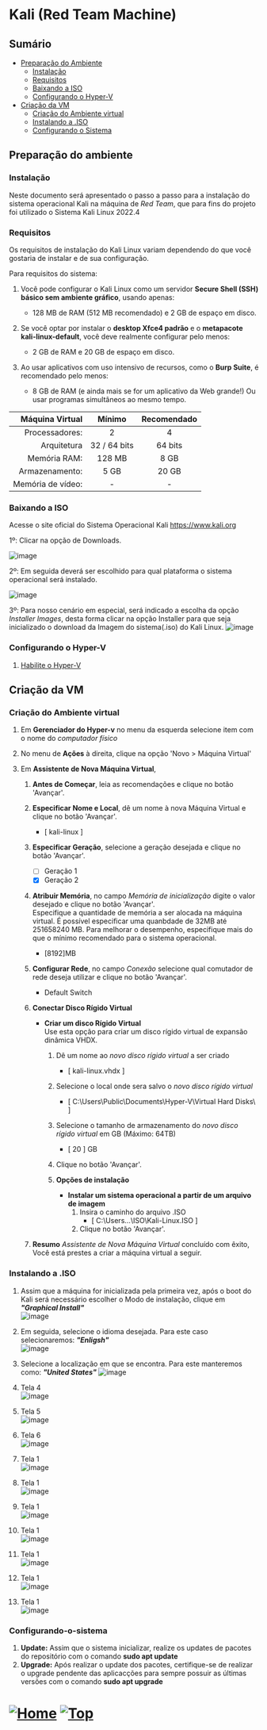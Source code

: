 #  Kali (Red Team Machine)

## Sumário

- [Preparação do Ambiente](#preparação-do-ambiente)
  - [Instalação](#instalação)
  - [Requisitos](#requisitos)
  - [Baixando a ISO](#baixando-a-iso)
  - [Configurando o Hyper-V](#configurando-o-hyper-v)
- [Criação da VM](#criação-da-vm)
  - [Criação do Ambiente virtual](#criação-do-ambiente-virtual)
  - [Instalando a .ISO](#instalando-a-.ISO)
  - [Configurando o Sistema](#configurando-o-sistema)


## Preparação do ambiente

### Instalação
Neste documento será apresentado o passo a passo para a instalação do sistema operacional Kali na máquina de _Red Team_, que para fins do projeto foi utilizado o Sistema Kali Linux 2022.4

### Requisitos

Os requisitos de instalação do Kali Linux variam dependendo do que você gostaria de instalar e de sua configuração.

Para requisitos do sistema:

1. Você pode configurar o Kali Linux como um servidor **Secure Shell (SSH) básico sem ambiente gráfico**, usando apenas:

   - 128 MB de RAM (512 MB recomendado) e 2 GB de espaço em disco.

1. Se você optar por instalar o **desktop Xfce4 padrão** e o **metapacote kali-linux-default**, você deve realmente configurar pelo menos:

   - 2 GB de RAM e 20 GB de espaço em disco.

1. Ao usar aplicativos com uso intensivo de recursos, como o **Burp Suite**, é recomendado pelo menos:

   - 8 GB de RAM (e ainda mais se for um aplicativo da Web grande!) Ou usar programas simultâneos ao mesmo tempo.

|   Máquina Virtual | Mínimo       | Recomendado |
| ----------------: | :-----:      | :---------: |
|    Processadores: |    2         |      4      |
|       Arquitetura | 32 / 64 bits |   64 bits   |
|      Memória RAM: |  128 MB      |    8 GB     |
|    Armazenamento: |  5 GB        |    20 GB    |
| Memória de vídeo: |  -           |    -        |


### Baixando a ISO

Acesse o site oficial do Sistema Operacional Kali https://www.kali.org

1º: Clicar na opção de Downloads.

![image](https://user-images.githubusercontent.com/105310922/206779801-24c2b0f4-7518-4d6b-8370-656371c23a07.png)

2º: Em seguida deverá ser escolhido para qual plataforma o sistema operacional será instalado.

![image](https://user-images.githubusercontent.com/105310922/206780020-dbee31c8-dddf-4048-93c8-acc7da9ef96d.png)

3º: Para nosso cenário em especial, será indicado a escolha da opção _Installer Images_, desta forma clicar na opção Installer para que seja inicializado o download da Imagem do sistema(.iso) do Kali Linux.
![image](https://user-images.githubusercontent.com/105310922/206780592-85e98dbf-f5be-4b83-9eec-95d060713d6f.png)

### Configurando o Hyper-V

1. [Habilite o Hyper-V](../Hyper-V/hyper-v.md)

## Criação da VM

### Criação do Ambiente virtual

1. Em **Gerenciador do Hyper-v** no menu da esquerda selecione item com o nome do _computador físico_
1. No menu de **Ações** à direita, clique na opção 'Novo > Máquina Virtual'
1. Em **Assistente de Nova Máquina Virtual**,

   1. **Antes de Começar**, leia as recomendações e clique no botão 'Avançar'.
   1. **Especificar Nome e Local**, dê um nome à nova Máquina Virtual e clique no botão 'Avançar'.
      - [ kali-linux ]
   1. **Especificar Geração**, selecione a geração desejada e clique no botão 'Avançar'.

      - [ ] Geração 1
      - [x] Geração 2

   1. **Atribuir Memória**, no campo _Memória de inicialização_ digite o valor desejado e clique no botão 'Avançar'.  
      Especifique a quantidade de memória a ser alocada na máquina virtual. É possível especificar uma quanbdade de 32MB até 251658240 MB. Para melhorar o desempenho, especifique mais do que o mínimo recomendado para o sistema operacional.
      - [8192]MB
   1. **Configurar Rede**, no campo _Conexão_ selecione qual comutador de rede deseja utilizar e clique no botão 'Avançar'.
      - Default Switch
   1. **Conectar Disco Rígido Virtual**

      - **Criar um disco Rígido Virtual**  
        Use esta opção para criar um disco rígido virtual de expansão dinâmica VHDX.

        1. Dê um nome ao _novo disco rígido virtual_ a ser criado
           - [ kali-linux.vhdx ]
        1. Selecione o local onde sera salvo o _novo disco rígido virtual_
           - [ C:\Users\Public\Documents\Hyper-V\Virtual Hard Disks\ ]
        1. Selecione o tamanho de armazenamento do _novo disco rígido virtual_ em GB (Máximo: 64TB)
           - [ 20 ] GB
        1. Clique no botão 'Avançar'.
        1. **Opções de instalação**

           - **Instalar um sistema operacional a partir de um arquivo de imagem**
             1. Insira o caminho do arquivo .ISO
                - [ C:\Users\...\ISO\Kali-Linux.ISO ]
             1. Clique no botão 'Avançar'.

   1. **Resumo**
      _Assistente de Nova Máquina Virtual_ concluído com êxito, Você está prestes a criar a máquina virtual a seguir.
      


### Instalando a .ISO

  1. Assim que a máquina for inicializada pela primeira vez, após o boot do Kali será necessário escolher o Modo de instalação, clique em **_"Graphical Install"_**  
  ![image](https://user-images.githubusercontent.com/105310922/207695684-daade2cf-18e3-4e66-bc23-6ce339d96109.png)
  
  2. Em seguida, selecione o idioma desejada. Para este caso selecionaremos: **_"Enligsh"_**  
  ![image](https://user-images.githubusercontent.com/105310922/207696452-ebf39793-aca8-4167-b8a5-c4f5e105b0df.png)
  
  3. Selecione a localização em que se encontra. Para este manteremos como: **_"United States"_** 
  ![image](https://user-images.githubusercontent.com/105310922/207697662-90f651ea-01c4-4c2a-be4e-a4cc0098a5b2.png)
  
  4. Tela 4  
  ![image](https://user-images.githubusercontent.com/105310922/207698093-b4d4e330-2c91-43b7-8823-9a56c3768b70.png)
  
  5. Tela 5  
![image](https://user-images.githubusercontent.com/105310922/207699120-fbdd7c50-3a15-4a25-b2af-0e81161dca18.png)
  
  6. Tela 6  
  ![image](https://user-images.githubusercontent.com/105310922/207699678-fb1880b8-3426-47b7-bceb-7085b1164d98.png)
  
  1. Tela 1  
  ![image](https://user-images.githubusercontent.com/105310922/207695684-daade2cf-18e3-4e66-bc23-6ce339d96109.png)
  
  1. Tela 1  
  ![image](https://user-images.githubusercontent.com/105310922/207695684-daade2cf-18e3-4e66-bc23-6ce339d96109.png)
  
  1. Tela 1  
  ![image](https://user-images.githubusercontent.com/105310922/207695684-daade2cf-18e3-4e66-bc23-6ce339d96109.png)
  
  1. Tela 1  
  ![image](https://user-images.githubusercontent.com/105310922/207695684-daade2cf-18e3-4e66-bc23-6ce339d96109.png)
  
  1. Tela 1  
  ![image](https://user-images.githubusercontent.com/105310922/207695684-daade2cf-18e3-4e66-bc23-6ce339d96109.png)
  
  1. Tela 1  
  ![image](https://user-images.githubusercontent.com/105310922/207695684-daade2cf-18e3-4e66-bc23-6ce339d96109.png)
  
  1. Tela 1  
  ![image](https://user-images.githubusercontent.com/105310922/207695684-daade2cf-18e3-4e66-bc23-6ce339d96109.png)


### Configurando-o-sistema

  1. **Update:** Assim que o sistema inicializar, realize os updates de pacotes do repositório com o comando **sudo apt update** 
  1. **Upgrade:** Após realizar o update dos pacotes, certifique-se de realizar o upgrade pendente das aplicacções para sempre possuir as últimas versões com o comando **sudo apt upgrade** 



# [![Home][homeimage]][homelink] [![Top][topimage]](#)

[topimage]: https://img.shields.io/badge/-Voltar_ao_topo-grey
[homeimage]: https://img.shields.io/badge/-Home-blue
[homelink]: ./../../../README.md#

